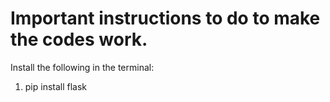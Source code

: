 # Important instructions to do to make the codes work.

Install the following in the terminal:

1. pip install flask
